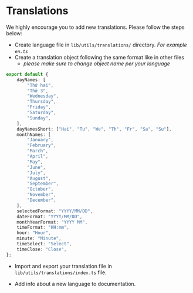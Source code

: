 # Translations

We highly encourage you to add new translations. Please follow the steps below:

- Create language file in `lib/utils/translations/` directory. _For example `en.ts`_
- Create a translation object following the same format like in other files
    - _please make sure to change object name per your language_

```ts
export default {
    dayNames: [
        "Thứ hai",
        "Thứ 3",
        "Wednesday",
        "Thursday",
        "Friday",
        "Saturday",
        "Sunday",
    ],
    dayNamesShort: ["Hai", "Tu", "We", "Th", "Fr", "Sa", "Su"],
    monthNames: [
        "January",
        "February",
        "March",
        "April",
        "May",
        "June",
        "July",
        "August",
        "September",
        "October",
        "November",
        "December",
    ],
    selectedFormat: "YYYY/MM/DD",
    dateFormat: "YYYY/MM/DD",
    monthYearFormat: "YYYY MM",
    timeFormat: "HH:mm",
    hour: "Hour",
    minute: "Minute",
    timeSelect: "Select",
    timeClose: "Close",
};
```

- Import and export your translation file in `lib/utils/translations/index.ts` file.

- Add info about a new language to documentation.
